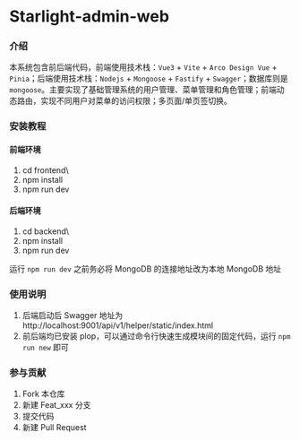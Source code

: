 # Starlight-admin-web

### 介绍
本系统包含前后端代码，前端使用技术栈：`Vue3` + `Vite` + `Arco Design Vue` + `Pinia`；后端使用技术栈：`Nodejs` + `Mongoose` + `Fastify` + `Swagger`；数据库则是 `mongoose`。主要实现了基础管理系统的用户管理、菜单管理和角色管理；前端动态路由，实现不同用户对菜单的访问权限；多页面/单页签切换。

### 安装教程

#### 前端环境
1.  cd frontend\
2.  npm install
3.  npm run dev

#### 后端环境
1.  cd backend\
2.  npm install
3.  npm run dev

运行 `npm run dev` 之前务必将 MongoDB 的连接地址改为本地 MongoDB 地址

### 使用说明

1.  后端启动后 Swagger 地址为 http://localhost:9001/api/v1/helper/static/index.html
2.  前后端均已安装 plop，可以通过命令行快速生成模块间的固定代码，运行 `npm run new` 即可

### 参与贡献

1.  Fork 本仓库
2.  新建 Feat_xxx 分支
3.  提交代码
4.  新建 Pull Request

